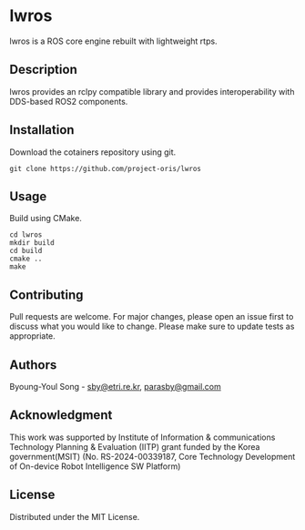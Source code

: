 # lwros

lwros is a ROS core engine rebuilt with lightweight rtps.

## Description
lwros provides an rclpy compatible library and provides interoperability with DDS-based ROS2 components.

<!--
## Badges
On some READMEs, you may see small images that convey metadata, such as whether or not all the tests are passing for the project. You can use Shields to add some to your README. Many services also have instructions for adding a badge.

## Visuals
Depending on what you are making, it can be a good idea to include screenshots or even a video (you'll frequently see GIFs rather than actual videos). Tools like ttygif can help, but check out Asciinema for a more sophisticated method.
-->
## Installation
Download the cotainers repository using git.
```
git clone https://github.com/project-oris/lwros
```

## Usage
Build using CMake.
```
cd lwros
mkdir build
cd build
cmake ..
make
```
<!--
## Support
Tell people where they can go to for help. It can be any combination of an issue tracker, a chat room, an email address, etc.

## Roadmap
If you have ideas for releases in the future, it is a good idea to list them in the README.
-->

## Contributing
Pull requests are welcome. For major changes, please open an issue first to discuss what you would like to change.
Please make sure to update tests as appropriate.

## Authors
Byoung-Youl Song - sby@etri.re.kr, parasby@gmail.com

## Acknowledgment

This work was supported by Institute of Information & communications Technology Planning & Evaluation (IITP) grant funded by the Korea government(MSIT) (No. RS-2024-00339187, Core Technology Development of On-device Robot Intelligence SW Platform)

## License

Distributed under the MIT License.

<!--
## Project status
If you have run out of energy or time for your project, put a note at the top of the README saying that development has slowed down or stopped completely. Someone may choose to fork your project or volunteer to step in as a maintainer or owner, allowing your project to keep going. You can also make an explicit request for maintainers.
-->
